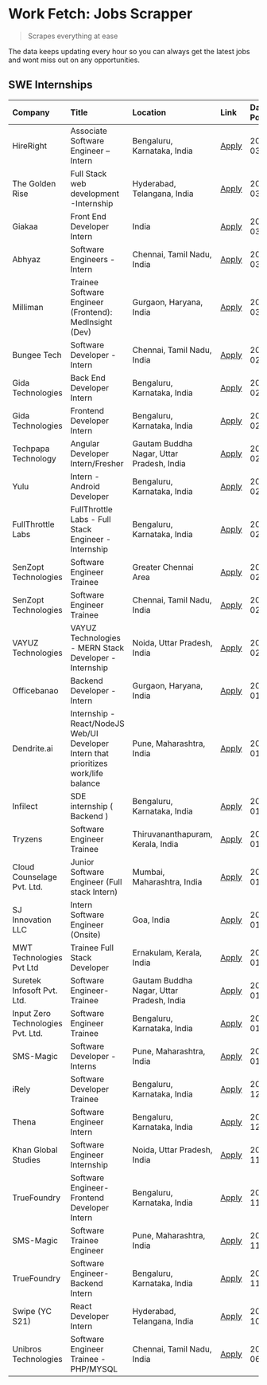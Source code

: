 # Work Fetch: Jobs Scrapper
> Scrapes everything at ease

The data keeps updating every hour so you can always get the latest jobs and wont miss out on any opportunities.

## SWE Internships
<!--START_SECTION:workfetch-->
| Company                           | Title                                                                                | Location                                  | Link                                                                                                                                                                                                                                                                                                  | Date Posted   |
|:----------------------------------|:-------------------------------------------------------------------------------------|:------------------------------------------|:------------------------------------------------------------------------------------------------------------------------------------------------------------------------------------------------------------------------------------------------------------------------------------------------------|:--------------|
| HireRight                         | Associate Software Engineer – Intern                                                 | Bengaluru, Karnataka, India               | [Apply](https://in.linkedin.com/jobs/view/associate-software-engineer-%E2%80%93-intern-at-hireright-3847779461?position=39&pageNum=0&refId=m9vEhgG%2By3XfIarS%2F3uFFw%3D%3D&trackingId=DBSGHdm%2BOuirI%2FIrhogMWg%3D%3D&trk=public_jobs_jserp-result_search-card)                                     | 2024-03-06    |
| The Golden Rise                   | Full Stack web development -Internship                                               | Hyderabad, Telangana, India               | [Apply](https://in.linkedin.com/jobs/view/full-stack-web-development-internship-at-the-golden-rise-3847033236?position=53&pageNum=0&refId=m9vEhgG%2By3XfIarS%2F3uFFw%3D%3D&trackingId=LLaadLBom2MLOA1UqGJfXg%3D%3D&trk=public_jobs_jserp-result_search-card)                                          | 2024-03-05    |
| Giakaa                            | Front End Developer Intern                                                           | India                                     | [Apply](https://in.linkedin.com/jobs/view/front-end-developer-intern-at-giakaa-3843012323?position=56&pageNum=0&refId=m9vEhgG%2By3XfIarS%2F3uFFw%3D%3D&trackingId=6svb6rAvJNnIf%2BSd6KJYng%3D%3D&trk=public_jobs_jserp-result_search-card)                                                            | 2024-03-05    |
| Abhyaz                            | Software Engineers - Intern                                                          | Chennai, Tamil Nadu, India                | [Apply](https://in.linkedin.com/jobs/view/software-engineers-intern-at-abhyaz-3847196571?position=57&pageNum=0&refId=m9vEhgG%2By3XfIarS%2F3uFFw%3D%3D&trackingId=fb4MtYQ76qckLM33fIDsxw%3D%3D&trk=public_jobs_jserp-result_search-card)                                                               | 2024-03-05    |
| Milliman                          | Trainee Software Engineer (Frontend): MedInsight (Dev)                               | Gurgaon, Haryana, India                   | [Apply](https://in.linkedin.com/jobs/view/trainee-software-engineer-frontend-medinsight-dev-at-milliman-3792874280?position=5&pageNum=0&refId=m9vEhgG%2By3XfIarS%2F3uFFw%3D%3D&trackingId=DoD%2B1RJ9YXaUYqfssqpNEg%3D%3D&trk=public_jobs_jserp-result_search-card)                                    | 2024-03-01    |
| Bungee Tech                       | Software Developer - Intern                                                          | Chennai, Tamil Nadu, India                | [Apply](https://in.linkedin.com/jobs/view/software-developer-intern-at-bungee-tech-3842220746?position=46&pageNum=0&refId=m9vEhgG%2By3XfIarS%2F3uFFw%3D%3D&trackingId=Bp3x6g20w0cptmRehOCtFQ%3D%3D&trk=public_jobs_jserp-result_search-card)                                                          | 2024-02-28    |
| Gida Technologies                 | Back End Developer Intern                                                            | Bengaluru, Karnataka, India               | [Apply](https://in.linkedin.com/jobs/view/back-end-developer-intern-at-gida-technologies-3836849295?position=47&pageNum=0&refId=m9vEhgG%2By3XfIarS%2F3uFFw%3D%3D&trackingId=97ivIB6P%2B7Y%2FT7lsadzrWA%3D%3D&trk=public_jobs_jserp-result_search-card)                                                | 2024-02-23    |
| Gida Technologies                 | Frontend Developer Intern                                                            | Bengaluru, Karnataka, India               | [Apply](https://in.linkedin.com/jobs/view/frontend-developer-intern-at-gida-technologies-3836040945?position=11&pageNum=0&refId=m9vEhgG%2By3XfIarS%2F3uFFw%3D%3D&trackingId=Kc2p7A2AHt%2FWG%2BZJJCfRfg%3D%3D&trk=public_jobs_jserp-result_search-card)                                                | 2024-02-21    |
| Techpapa Technology               | Angular Developer Intern/Fresher                                                     | Gautam Buddha Nagar, Uttar Pradesh, India | [Apply](https://in.linkedin.com/jobs/view/angular-developer-intern-fresher-at-techpapa-technology-3834305862?position=54&pageNum=0&refId=m9vEhgG%2By3XfIarS%2F3uFFw%3D%3D&trackingId=e8lL%2BxVqXjHGDhCvrlku1Q%3D%3D&trk=public_jobs_jserp-result_search-card)                                         | 2024-02-20    |
| Yulu                              | Intern - Android Developer                                                           | Bengaluru, Karnataka, India               | [Apply](https://in.linkedin.com/jobs/view/intern-android-developer-at-yulu-3834459982?position=49&pageNum=0&refId=m9vEhgG%2By3XfIarS%2F3uFFw%3D%3D&trackingId=piYGJh24JtbFykmqDlqZhw%3D%3D&trk=public_jobs_jserp-result_search-card)                                                                  | 2024-02-19    |
| FullThrottle Labs                 | FullThrottle Labs - Full Stack Engineer - Internship                                 | Bengaluru, Karnataka, India               | [Apply](https://in.linkedin.com/jobs/view/fullthrottle-labs-full-stack-engineer-internship-at-fullthrottle-labs-3829636016?position=52&pageNum=0&refId=m9vEhgG%2By3XfIarS%2F3uFFw%3D%3D&trackingId=O%2FsoDWnOltuBs5SeidxhNw%3D%3D&trk=public_jobs_jserp-result_search-card)                           | 2024-02-17    |
| SenZopt Technologies              | Software Engineer Trainee                                                            | Greater Chennai Area                      | [Apply](https://in.linkedin.com/jobs/view/software-engineer-trainee-at-senzopt-technologies-3827688781?position=28&pageNum=0&refId=m9vEhgG%2By3XfIarS%2F3uFFw%3D%3D&trackingId=01FiSuyGv5xYs88oYSrNhQ%3D%3D&trk=public_jobs_jserp-result_search-card)                                                 | 2024-02-12    |
| SenZopt Technologies              | Software Engineer Trainee                                                            | Chennai, Tamil Nadu, India                | [Apply](https://in.linkedin.com/jobs/view/software-engineer-trainee-at-senzopt-technologies-3827686880?position=42&pageNum=0&refId=m9vEhgG%2By3XfIarS%2F3uFFw%3D%3D&trackingId=bVzZE5VT%2FXCHuM2VXCQ0sw%3D%3D&trk=public_jobs_jserp-result_search-card)                                               | 2024-02-12    |
| VAYUZ Technologies                | VAYUZ Technologies - MERN Stack Developer - Internship                               | Noida, Uttar Pradesh, India               | [Apply](https://in.linkedin.com/jobs/view/vayuz-technologies-mern-stack-developer-internship-at-vayuz-technologies-3822619356?position=58&pageNum=0&refId=m9vEhgG%2By3XfIarS%2F3uFFw%3D%3D&trackingId=foVxMbFS47N0YX5brpcQ%2Bg%3D%3D&trk=public_jobs_jserp-result_search-card)                        | 2024-02-10    |
| Officebanao                       | Backend Developer - Intern                                                           | Gurgaon, Haryana, India                   | [Apply](https://in.linkedin.com/jobs/view/backend-developer-intern-at-officebanao-3814263731?position=20&pageNum=0&refId=m9vEhgG%2By3XfIarS%2F3uFFw%3D%3D&trackingId=vRUjqZ6vuhcdZ02WpvXDCQ%3D%3D&trk=public_jobs_jserp-result_search-card)                                                           | 2024-01-31    |
| Dendrite.ai                       | Internship - React/NodeJS Web/UI Developer Intern that prioritizes work/life balance | Pune, Maharashtra, India                  | [Apply](https://in.linkedin.com/jobs/view/internship-react-nodejs-web-ui-developer-intern-that-prioritizes-work-life-balance-at-dendrite-ai-3818948068?position=26&pageNum=0&refId=m9vEhgG%2By3XfIarS%2F3uFFw%3D%3D&trackingId=MNEpgHdbpvFUthMmhV6J9w%3D%3D&trk=public_jobs_jserp-result_search-card) | 2024-01-31    |
| Infilect                          | SDE internship ( Backend )                                                           | Bengaluru, Karnataka, India               | [Apply](https://in.linkedin.com/jobs/view/sde-internship-backend-at-infilect-3815120558?position=21&pageNum=0&refId=m9vEhgG%2By3XfIarS%2F3uFFw%3D%3D&trackingId=qDDmfoQa%2F00bjGaUhnwong%3D%3D&trk=public_jobs_jserp-result_search-card)                                                              | 2024-01-25    |
| Tryzens                           | Software Engineer Trainee                                                            | Thiruvananthapuram, Kerala, India         | [Apply](https://in.linkedin.com/jobs/view/software-engineer-trainee-at-tryzens-3809363491?position=33&pageNum=0&refId=m9vEhgG%2By3XfIarS%2F3uFFw%3D%3D&trackingId=6a195SCrRztsPqZUOdEHsw%3D%3D&trk=public_jobs_jserp-result_search-card)                                                              | 2024-01-18    |
| Cloud Counselage Pvt. Ltd.        | Junior Software Engineer (Full stack Intern)                                         | Mumbai, Maharashtra, India                | [Apply](https://in.linkedin.com/jobs/view/junior-software-engineer-full-stack-intern-at-cloud-counselage-pvt-ltd-3803132814?position=22&pageNum=0&refId=m9vEhgG%2By3XfIarS%2F3uFFw%3D%3D&trackingId=tE%2FyqbRe15OP8CWcP0T0eg%3D%3D&trk=public_jobs_jserp-result_search-card)                          | 2024-01-11    |
| SJ Innovation LLC                 | Intern Software Engineer (Onsite)                                                    | Goa, India                                | [Apply](https://in.linkedin.com/jobs/view/intern-software-engineer-onsite-at-sj-innovation-llc-3799959011?position=36&pageNum=0&refId=m9vEhgG%2By3XfIarS%2F3uFFw%3D%3D&trackingId=f1piTcUTLhnrJhHDnvNPag%3D%3D&trk=public_jobs_jserp-result_search-card)                                              | 2024-01-11    |
| MWT Technologies Pvt Ltd          | Trainee Full Stack Developer                                                         | Ernakulam, Kerala, India                  | [Apply](https://in.linkedin.com/jobs/view/trainee-full-stack-developer-at-mwt-technologies-pvt-ltd-3800921715?position=6&pageNum=0&refId=m9vEhgG%2By3XfIarS%2F3uFFw%3D%3D&trackingId=r1UzOUvsgkIH%2FuGb22%2BYTg%3D%3D&trk=public_jobs_jserp-result_search-card)                                       | 2024-01-09    |
| Suretek Infosoft Pvt. Ltd.        | Software Engineer-Trainee                                                            | Gautam Buddha Nagar, Uttar Pradesh, India | [Apply](https://in.linkedin.com/jobs/view/software-engineer-trainee-at-suretek-infosoft-pvt-ltd-3800934643?position=17&pageNum=0&refId=m9vEhgG%2By3XfIarS%2F3uFFw%3D%3D&trackingId=Wii5cdhqM2bHicV6QeiQZw%3D%3D&trk=public_jobs_jserp-result_search-card)                                             | 2024-01-09    |
| Input Zero Technologies Pvt. Ltd. | Software Engineer Trainee                                                            | Bengaluru, Karnataka, India               | [Apply](https://in.linkedin.com/jobs/view/software-engineer-trainee-at-input-zero-technologies-pvt-ltd-3800927643?position=27&pageNum=0&refId=m9vEhgG%2By3XfIarS%2F3uFFw%3D%3D&trackingId=yuBJ7S0CeT%2FvVdUr3gZkwA%3D%3D&trk=public_jobs_jserp-result_search-card)                                    | 2024-01-09    |
| SMS-Magic                         | Software Developer -Interns                                                          | Pune, Maharashtra, India                  | [Apply](https://in.linkedin.com/jobs/view/software-developer-interns-at-sms-magic-3799485343?position=29&pageNum=0&refId=m9vEhgG%2By3XfIarS%2F3uFFw%3D%3D&trackingId=w0W%2BuZXvweTNOk%2BENP4xhg%3D%3D&trk=public_jobs_jserp-result_search-card)                                                       | 2024-01-05    |
| iRely                             | Software Developer Trainee                                                           | Bengaluru, Karnataka, India               | [Apply](https://in.linkedin.com/jobs/view/software-developer-trainee-at-irely-3801577534?position=10&pageNum=0&refId=m9vEhgG%2By3XfIarS%2F3uFFw%3D%3D&trackingId=5pZ0IlowoBj3mdbT6why9g%3D%3D&trk=public_jobs_jserp-result_search-card)                                                               | 2023-12-22    |
| Thena                             | Software Engineer Intern                                                             | Bengaluru, Karnataka, India               | [Apply](https://in.linkedin.com/jobs/view/software-engineer-intern-at-thena-3778731751?position=13&pageNum=0&refId=m9vEhgG%2By3XfIarS%2F3uFFw%3D%3D&trackingId=AefBYMFVyBH2NpzFdZTHOw%3D%3D&trk=public_jobs_jserp-result_search-card)                                                                 | 2023-12-05    |
| Khan Global Studies               | Software Engineer Internship                                                         | Noida, Uttar Pradesh, India               | [Apply](https://in.linkedin.com/jobs/view/software-engineer-internship-at-khan-global-studies-3766942197?position=45&pageNum=0&refId=m9vEhgG%2By3XfIarS%2F3uFFw%3D%3D&trackingId=XTiI3zDlIZSmF8SpkNIE5Q%3D%3D&trk=public_jobs_jserp-result_search-card)                                               | 2023-11-27    |
| TrueFoundry                       | Software Engineer- Frontend Developer Intern                                         | Bengaluru, Karnataka, India               | [Apply](https://in.linkedin.com/jobs/view/software-engineer-frontend-developer-intern-at-truefoundry-3790095058?position=12&pageNum=0&refId=m9vEhgG%2By3XfIarS%2F3uFFw%3D%3D&trackingId=ccuVt9o0CCyG8UtLsRX98w%3D%3D&trk=public_jobs_jserp-result_search-card)                                        | 2023-11-24    |
| SMS-Magic                         | Software Trainee Engineer                                                            | Pune, Maharashtra, India                  | [Apply](https://in.linkedin.com/jobs/view/software-trainee-engineer-at-sms-magic-3761409781?position=24&pageNum=0&refId=m9vEhgG%2By3XfIarS%2F3uFFw%3D%3D&trackingId=FIAoucO7tws0hCuWIufKOw%3D%3D&trk=public_jobs_jserp-result_search-card)                                                            | 2023-11-16    |
| TrueFoundry                       | Software Engineer-Backend Intern                                                     | Bengaluru, Karnataka, India               | [Apply](https://in.linkedin.com/jobs/view/software-engineer-backend-intern-at-truefoundry-3779508170?position=25&pageNum=0&refId=m9vEhgG%2By3XfIarS%2F3uFFw%3D%3D&trackingId=03mtzCcXrowNMz3RLQbN6g%3D%3D&trk=public_jobs_jserp-result_search-card)                                                   | 2023-11-10    |
| Swipe (YC S21)                    | React Developer Intern                                                               | Hyderabad, Telangana, India               | [Apply](https://in.linkedin.com/jobs/view/react-developer-intern-at-swipe-yc-s21-3737600089?position=14&pageNum=0&refId=m9vEhgG%2By3XfIarS%2F3uFFw%3D%3D&trackingId=E9I6Jmd8DPsQqGl3ZD6ipQ%3D%3D&trk=public_jobs_jserp-result_search-card)                                                            | 2023-10-13    |
| Unibros Technologies              | Software Engineer Trainee - PHP/MYSQL                                                | Chennai, Tamil Nadu, India                | [Apply](https://in.linkedin.com/jobs/view/software-engineer-trainee-php-mysql-at-unibros-technologies-3656599241?position=32&pageNum=0&refId=m9vEhgG%2By3XfIarS%2F3uFFw%3D%3D&trackingId=e7FCFQgROt8X0DOsQxMisw%3D%3D&trk=public_jobs_jserp-result_search-card)                                       | 2023-06-12    |
<!--END_SECTION:workfetch-->
